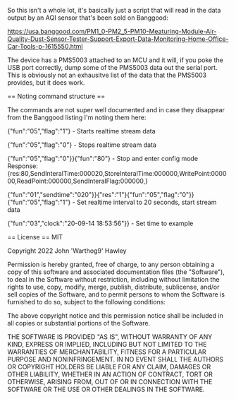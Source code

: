So this isn't a whole lot, it's basically just a script that will read in the data output by an AQI sensor that's been sold on Banggood:

https://usa.banggood.com/PM1_0-PM2_5-PM10-Meaturing-Module-Air-Quality-Dust-Sensor-Tester-Support-Export-Data-Monitoring-Home-Office-Car-Tools-p-1615550.html

The device has a PMS5003 attached to an MCU and it will, if you poke the USB port correctly, dump some of the PMS5003 data out the serial port.  This is obviously
not an exhausitve list of the data that the PMS5003 provides, but it does work.

== Noting command structure ==

The commands are not super well documented and in case they disappear from the Banggood listing I'm noting them here:

{"fun":"05","flag":"1"} - Starts realtime stream data

{"fun":"05","flag":"0"} - Stops realtime stream data

{"fun":"05","flag":"0"}}{"fun":"80"} - Stop and enter config mode
Response: {res:80,SendInteralTime:000020,StoreInteralTime:000000,WritePoint:000000,ReadPoint:000000,SendInteralFlag:000000,}

{"fun":"01","sendtime":"020"}}{"res":"1"}{"fun":"05","flag":"0"}}{"fun":"05","flag":"1"} - Set realtime interval to 20 seconds, start stream data

{"fun":"03","clock":"20-09-14 18:53:56"}} - Set time to example

== License ==
MIT

Copyright 2022 John 'Warthog9' Hawley

Permission is hereby granted, free of charge, to any person obtaining a copy of this software and associated documentation files (the "Software"), to deal in the Software without restriction, including without limitation the rights to use, copy, modify, merge, publish, distribute, sublicense, and/or sell copies of the Software, and to permit persons to whom the Software is furnished to do so, subject to the following conditions:

The above copyright notice and this permission notice shall be included in all copies or substantial portions of the Software.

THE SOFTWARE IS PROVIDED "AS IS", WITHOUT WARRANTY OF ANY KIND, EXPRESS OR IMPLIED, INCLUDING BUT NOT LIMITED TO THE WARRANTIES OF MERCHANTABILITY, FITNESS FOR A PARTICULAR PURPOSE AND NONINFRINGEMENT. IN NO EVENT SHALL THE AUTHORS OR COPYRIGHT HOLDERS BE LIABLE FOR ANY CLAIM, DAMAGES OR OTHER LIABILITY, WHETHER IN AN ACTION OF CONTRACT, TORT OR OTHERWISE, ARISING FROM, OUT OF OR IN CONNECTION WITH THE SOFTWARE OR THE USE OR OTHER DEALINGS IN THE SOFTWARE.
